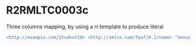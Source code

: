 
# R2RMLTC0003c
Three columns mapping, by using a rr:template to produce literal

```diff
<http://example.com/Student10> <http://xmlns.com/foaf/0.1/name> "Venus Williams" .
```
